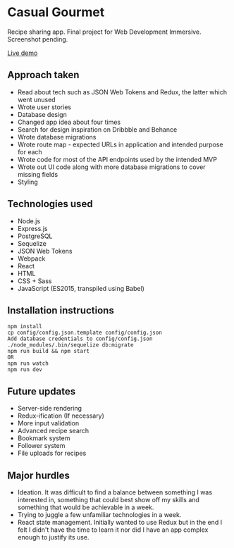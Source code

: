 # Casual Gourmet

Recipe sharing app. Final project for Web Development Immersive.
Screenshot pending.

[Live demo](http://casual-gourmet.herokuapp.com/#/)

## Approach taken
- Read about tech such as JSON Web Tokens and Redux, the latter which went unused
- Wrote user stories
- Database design
- Changed app idea about four times
- Search for design inspiration on Dribbble and Behance
- Wrote database migrations
- Wrote route map - expected URLs in application and intended purpose for each
- Wrote code for most of the API endpoints used by the intended MVP
- Wrote out UI code along with more database migrations to cover missing fields
- Styling

## Technologies used
- Node.js
- Express.js
- PostgreSQL
- Sequelize
- JSON Web Tokens
- Webpack
- React
- HTML
- CSS + Sass
- JavaScript (ES2015, transpiled using Babel)

## Installation instructions
```
npm install
cp config/config.json.template config/config.json
Add database credentials to config/config.json
./node_modules/.bin/sequelize db:migrate
npm run build && npm start
OR
npm run watch
npm run dev
```

## Future updates
- Server-side rendering
- Redux-ification (If necessary)
- More input validation
- Advanced recipe search
- Bookmark system
- Follower system
- File uploads for recipes

## Major hurdles
- Ideation. It was difficult to find a balance between something I was interested in, something that could best show off my skills and something that would be achievable in a week.
- Trying to juggle a few unfamiliar technologies in a week.
- React state management. Initially wanted to use Redux but in the end I felt I didn't have the time to learn it nor did I have an app complex enough to justify its use.
